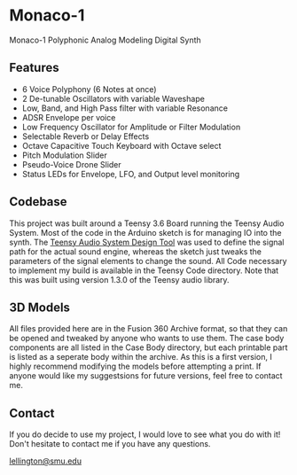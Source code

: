 # Monaco-1
Monaco-1 Polyphonic Analog Modeling Digital Synth

## Features
* 6 Voice Polyphony (6 Notes at once)
* 2 De-tunable Oscillators with variable Waveshape
* Low, Band, and High Pass filter with variable Resonance
* ADSR Envelope per voice
* Low Frequency Oscillator for Amplitude or Filter Modulation
* Selectable Reverb or Delay Effects
* Octave Capacitive Touch Keyboard with Octave select
* Pitch Modulation Slider
* Pseudo-Voice Drone Slider
* Status LEDs for Envelope, LFO, and Output level monitoring

## Codebase
This project was built around a Teensy 3.6 Board running the Teensy Audio System. Most of the code in the Arduino sketch is for managing IO into the synth. The [Teensy Audio System Design Tool](https://www.pjrc.com/teensy/gui/?info=AudioMixer4#) was used to define the signal path for the actual sound engine, whereas the sketch just tweaks the parameters of the signal elements to change the sound.
All Code necessary to implement my build is available in the Teensy Code directory. Note that this was built using version 1.3.0 of the Teensy audio library.

## 3D Models
All files provided here are in the Fusion 360 Archive format, so that they can be opened and tweaked by anyone who wants to use them. The case body components are all listed in the Case Body directory, but each printable part is listed as a seperate body within the archive. 
As this is a first version, I highly recommend modifying the models before attempting a print. If anyone would like my suggestsions for future versions, feel free to contact me.

## Contact
If you do decide to use my project, I would love to see what you do with it! Don't hesitate to contact me if you have any questions.

lellington@smu.edu
